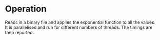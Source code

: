 # Operation
Reads in a binary file and applies the exponential function to all the values.
It is parallelised and run for different numbers of threads. The timings are
then reported.
